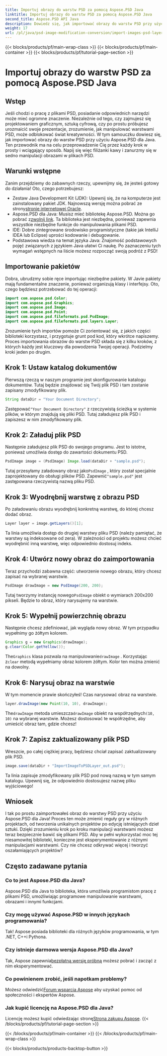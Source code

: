 ```yaml
---
title: Importuj obrazy do warstw PSD za pomocą Aspose.PSD Java
linktitle: Importuj obrazy do warstw PSD za pomocą Aspose.PSD Java
second_title: Aspose.PSD API Java
description: Dowiedz się, jak importować obrazy do warstw PSD przy użyciu Aspose.PSD dla Java, korzystając z tego obszernego przewodnika krok po kroku.
weight: 17
url: /pl/java/psd-image-modification-conversion/import-images-psd-layers/
---
```


{{< blocks/products/pf/main-wrap-class >}}
{{< blocks/products/pf/main-container >}}
{{< blocks/products/pf/tutorial-page-section >}}

# Importuj obrazy do warstw PSD za pomocą Aspose.PSD Java

## Wstęp
Jeśli chodzi o pracę z plikami PSD, posiadanie odpowiednich narzędzi może mieć ogromne znaczenie. Niezależnie od tego, czy zajmujesz się projektowaniem graficznym, sztuką cyfrową, czy po prostu próbujesz urozmaicić swoje prezentacje, zrozumienie, jak manipulować warstwami PSD, może odblokować świat kreatywności. W tym samouczku dowiesz się, jak importować obrazy do warstw PSD przy użyciu Aspose.PSD dla Java. Ten przewodnik ma na celu przeprowadzenie Cię przez każdy krok w prosty i wciągający sposób. Napij się więc filiżanki kawy i zanurzmy się w sedno manipulacji obrazami w plikach PSD.
## Warunki wstępne
Zanim przejdziemy do zabawnych rzeczy, upewnijmy się, że jesteś gotowy do działania! Oto, czego potrzebujesz:
-  Zestaw Java Development Kit (JDK): Upewnij się, że na komputerze jest zainstalowany pakiet JDK. Najnowszą wersję można pobrać ze strony[stronie internetowej Oracle](https://www.oracle.com/java/technologies/javase-jdk11-downloads.html).
-  Aspose.PSD dla Java: Musisz mieć bibliotekę Aspose.PSD. Można go pobrać z[zwolnij link](https://releases.aspose.com/psd/java/). Ta biblioteka jest niezbędna, ponieważ zapewnia wszystkie niezbędne funkcje do manipulowania plikami PSD.
- IDE: Dobre zintegrowane środowisko programistyczne (takie jak IntelliJ IDEA lub Eclipse) uprości kodowanie i debugowanie.
- Podstawowa wiedza na temat języka Java: Znajomość podstawowych pojęć związanych z językiem Java ułatwi Ci naukę.
Po zaznaczeniu tych wymagań wstępnych na liście możesz rozpocząć swoją podróż z PSD!
## Importowanie pakietów
Dobra, ubrudzmy sobie ręce importując niezbędne pakiety. W Javie pakiety mają fundamentalne znaczenie, ponieważ organizują klasy i interfejsy. Oto, czego będziesz potrzebować do tej operacji:
```java
import com.aspose.psd.Color;
import com.aspose.psd.Graphics;
import com.aspose.psd.Image;
import com.aspose.psd.Point;
import com.aspose.psd.fileformats.psd.PsdImage;
import com.aspose.psd.fileformats.psd.layers.Layer;
```
Zrozumienie tych importów pomoże Ci zorientować się, z jakich części biblioteki korzystasz, i przygotuje grunt pod kod, który wkrótce napiszemy.
Proces importowania obrazów do warstw PSD składa się z kilku kroków, z których każdy jest kluczowy dla powodzenia Twojej operacji. Podzielmy kroki jeden po drugim.
## Krok 1: Ustaw katalog dokumentów
Pierwszą rzeczą w naszym programie jest skonfigurowanie katalogu dokumentów. Tutaj będzie znajdować się Twój plik PSD i tam zostanie zapisany zmodyfikowany plik.
```java
String dataDir = "Your Document Directory";
```
 Zastępować`"Your Document Directory"` z rzeczywistą ścieżką w systemie plików, w którym znajdują się pliki PSD. Tutaj załadujesz plik PSD i zapiszesz w nim zmodyfikowany plik.
## Krok 2: Załaduj plik PSD
Następnie załadujesz plik PSD do swojego programu. Jest to istotne, ponieważ umożliwia dostęp do zawartości dokumentu PSD.
```java
PsdImage image = (PsdImage) Image.load(dataDir + "sample.psd");
```
 Tutaj przesyłamy załadowany obraz jako`PsdImage` , który został specjalnie zaprojektowany do obsługi plików PSD. Zapewnić`"sample.psd"` jest zastępowana rzeczywistą nazwą pliku PSD.
## Krok 3: Wyodrębnij warstwę z obrazu PSD
Po załadowaniu obrazu wyodrębnij konkretną warstwę, do której chcesz dodać obraz. 
```java
Layer layer = image.getLayers()[1];
```
Ta linia umożliwia dostęp do drugiej warstwy pliku PSD (należy pamiętać, że warstwy są indeksowane od zera). W zależności od projektu możesz chcieć wyodrębnić inną warstwę, więc odpowiednio dostosuj indeks.
## Krok 4: Utwórz nowy obraz do zaimportowania
Teraz przychodzi zabawna część: utworzenie nowego obrazu, który chcesz zapisać na wybranej warstwie. 
```java
PsdImage drawImage = new PsdImage(200, 200);
```
 Tutaj tworzymy instancję nowego`PsdImage` obiekt o wymiarach 200x200 pikseli. Będzie to obraz, który narysujemy na warstwie.
## Krok 5: Wypełnij powierzchnię obrazu
Następnie chcesz zdefiniować, jak wygląda nowy obraz. W tym przypadku wypełnimy go żółtym kolorem.
```java
Graphics g = new Graphics(drawImage);
g.clear(Color.getYellow());
```
 The`Graphics` klasa pozwala na manipulowanie`drawImage` . Korzystając z`clear` metodą wypełniamy obraz kolorem żółtym. Kolor ten można zmienić na dowolny.
## Krok 6: Narysuj obraz na warstwie
W tym momencie prawie skończyłeś! Czas narysować obraz na warstwie.
```java
layer.drawImage(new Point(10, 10), drawImage);
```
 The`drawImage` metoda umieszcza`drawImage` obiekt na współrzędnych`(10, 10)` na wybranej warstwie. Możesz dostosować te współrzędne, aby umieścić obraz tam, gdzie chcesz!
## Krok 7: Zapisz zaktualizowany plik PSD
Wreszcie, po całej ciężkiej pracy, będziesz chciał zapisać zaktualizowany plik PSD. 
```java
image.save(dataDir + "ImportImageToPSDLayer_out.psd");
```
Ta linia zapisuje zmodyfikowany plik PSD pod nową nazwą w tym samym katalogu. Upewnij się, że odpowiednio dostosujesz nazwę pliku wyjściowego!
## Wniosek
I tak po prostu zaimportowałeś obraz do warstwy PSD przy użyciu Aspose.PSD dla Java! Proces ten może zmienić reguły gry w różnych projektach, od tworzenia unikalnych projektów po edycję istniejących dzieł sztuki. Dzięki zrozumieniu krok po kroku manipulacji warstwami możesz teraz bezpiecznie bawić się plikami PSD. Aby w pełni wykorzystać moc tej niesamowitej biblioteki, konieczne jest eksperymentowanie z różnymi manipulacjami warstwami. Czy nie chcesz odkrywać więcej i tworzyć oszałamiających projektów?

## Często zadawane pytania
### Co to jest Aspose.PSD dla Java?
Aspose.PSD dla Java to biblioteka, która umożliwia programistom pracę z plikami PSD, umożliwiając programowe manipulowanie warstwami, obrazami i innymi funkcjami.
### Czy mogę używać Aspose.PSD w innych językach programowania?
Tak! Aspose posiada biblioteki dla różnych języków programowania, w tym .NET, C++i Pythona.
### Czy istnieje darmowa wersja Aspose.PSD dla Java?
 Tak, Aspose zapewnia[bezpłatną wersję próbną](https://releases.aspose.com/) możesz pobrać i zacząć z nim eksperymentować.
### Co powinienem zrobić, jeśli napotkam problemy?
 Możesz odwiedzić[Forum wsparcia Aspose](https://forum.aspose.com/c/psd/34) aby uzyskać pomoc od społeczności i ekspertów Aspose.
### Jak kupić licencję na Aspose.PSD dla Java?
 Licencję możesz kupić odwiedzając stronę[Strona zakupu Aspose](https://purchase.aspose.com/buy).
{{< /blocks/products/pf/tutorial-page-section >}}

{{< /blocks/products/pf/main-container >}}
{{< /blocks/products/pf/main-wrap-class >}}

{{< blocks/products/products-backtop-button >}}
